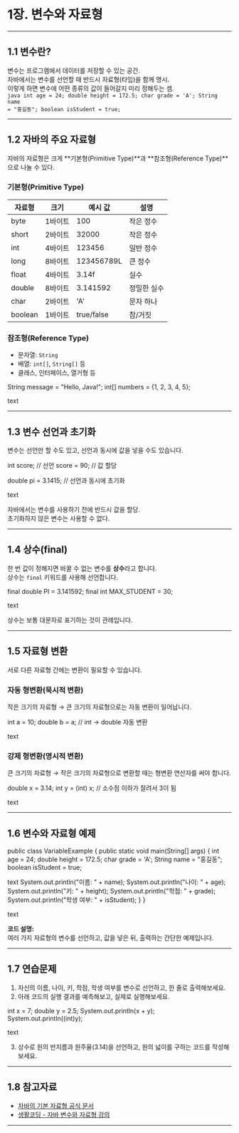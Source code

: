 # 1장. 변수와 자료형
---

## 1.1 변수란?

변수는 프로그램에서 데이터를 저장할 수 있는 공간.  
자바에서는 변수를 선언할 때 반드시 자료형(타입)을 함께 명시.  
이렇게 하면 변수에 어떤 종류의 값이 들어갈지 미리 정해두는 셈.
 <code> java
int age = 24;
double height = 172.5;
char grade = 'A';
String name = "홍길동";
boolean isStudent = true;
</code> 


---

## 1.2 자바의 주요 자료형

자바의 자료형은 크게 **기본형(Primitive Type)**과 **참조형(Reference Type)**으로 나눌 수 있다.

### 기본형(Primitive Type)

| 자료형    | 크기   | 예시 값   | 설명            |
|-----------|--------|-----------|-----------------|
| byte      | 1바이트| 100       | 작은 정수       |
| short     | 2바이트| 32000     | 작은 정수       |
| int       | 4바이트| 123456    | 일반 정수       |
| long      | 8바이트| 123456789L| 큰 정수         |
| float     | 4바이트| 3.14f     | 실수            |
| double    | 8바이트| 3.141592  | 정밀한 실수     |
| char      | 2바이트| 'A'       | 문자 하나       |
| boolean   | 1바이트| true/false| 참/거짓         |

### 참조형(Reference Type)

- 문자열: `String`
- 배열: `int[]`, `String[]` 등
- 클래스, 인터페이스, 열거형 등

String message = "Hello, Java!";
int[] numbers = {1, 2, 3, 4, 5};

text

---

## 1.3 변수 선언과 초기화

변수는 선언만 할 수도 있고, 선언과 동시에 값을 넣을 수도 있습니다.

int score; // 선언
score = 90; // 값 할당

double pi = 3.1415; // 선언과 동시에 초기화

text

자바에서는 변수를 사용하기 전에 반드시 값을 할당.  
초기화하지 않은 변수는 사용할 수 없다.

---

## 1.4 상수(final)

한 번 값이 정해지면 바꿀 수 없는 변수를 **상수**라고 합니다.  
상수는 `final` 키워드를 사용해 선언합니다.

final double PI = 3.141592;
final int MAX_STUDENT = 30;

text

상수는 보통 대문자로 표기하는 것이 관례입니다.

---

## 1.5 자료형 변환

서로 다른 자료형 간에는 변환이 필요할 수 있습니다.

### 자동 형변환(묵시적 변환)

작은 크기의 자료형 → 큰 크기의 자료형으로는 자동 변환이 일어납니다.

int a = 10;
double b = a; // int → double 자동 변환

text

### 강제 형변환(명시적 변환)

큰 크기의 자료형 → 작은 크기의 자료형으로 변환할 때는 형변환 연산자를 써야 합니다.

double x = 3.14;
int y = (int) x; // 소수점 이하가 잘려서 3이 됨

text

---

## 1.6 변수와 자료형 예제

public class VariableExample {
public static void main(String[] args) {
int age = 24;
double height = 172.5;
char grade = 'A';
String name = "홍길동";
boolean isStudent = true;

text
    System.out.println("이름: " + name);
    System.out.println("나이: " + age);
    System.out.println("키: " + height);
    System.out.println("학점: " + grade);
    System.out.println("학생 여부: " + isStudent);
}
}

text

**코드 설명:**  
여러 가지 자료형의 변수를 선언하고, 값을 넣은 뒤, 출력하는 간단한 예제입니다.

---

## 1.7 연습문제

1. 자신의 이름, 나이, 키, 학점, 학생 여부를 변수로 선언하고, 한 줄로 출력해보세요.
2. 아래 코드의 실행 결과를 예측해보고, 실제로 실행해보세요.

int x = 7;
double y = 2.5;
System.out.println(x + y);
System.out.println((int)y);

text

3. 상수로 원의 반지름과 원주율(3.14)을 선언하고, 원의 넓이를 구하는 코드를 작성해보세요.

---

## 1.8 참고자료

- [자바의 기본 자료형 공식 문서](https://docs.oracle.com/javase/tutorial/java/nutsandbolts/datatypes.html)
- [생활코딩 - 자바 변수와 자료형 강의](https://opentutorials.org/course/1223/6116)

---
